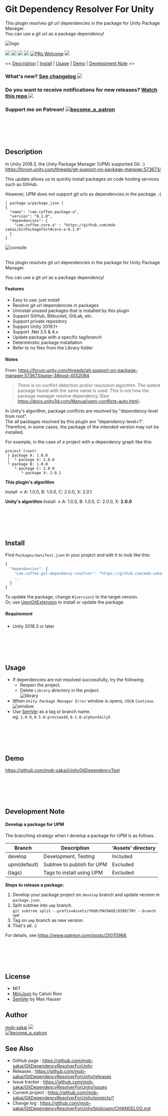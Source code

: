 Git Dependency Resolver For Unity
===

This plugin resolves git url dependencies in the package for Unity Package Manager.  
You can use a git url as a package dependency!

![logo](https://user-images.githubusercontent.com/12690315/57779067-636a7e00-7760-11e9-8f4a-06bbaee402e8.png)

[![](https://img.shields.io/github/release/mob-sakai/GitDependencyResolverForUnity.svg?label=latest%20version)](https://github.com/mob-sakai/GitDependencyResolverForUnity/releases)
[![](https://img.shields.io/github/release-date/mob-sakai/GitDependencyResolverForUnity.svg)](https://github.com/mob-sakai/GitDependencyResolverForUnity/releases)
![](https://img.shields.io/badge/unity-2018%20or%20later-green.svg)
[![](https://img.shields.io/github/license/mob-sakai/GitDependencyResolverForUnity.svg)](https://github.com/mob-sakai/GitDependencyResolverForUnity/blob/upm/LICENSE.txt)
[![PRs Welcome](https://img.shields.io/badge/PRs-welcome-orange.svg)](http://makeapullrequest.com)
[![](https://img.shields.io/twitter/follow/mob_sakai.svg?label=Follow&style=social)](https://twitter.com/intent/follow?screen_name=mob_sakai)

<< [Description](#Description) | [Install](#install) | [Usage](#usage) | [Demo](#demo) | [Development Note](#development-note) >>

### What's new? [See changelog ![](https://img.shields.io/github/release-date/mob-sakai/GitDependencyResolverForUnity.svg?label=last%20updated)](https://github.com/mob-sakai/GitDependencyResolverForUnity/blob/upm/CHANGELOG.md)
### Do you want to receive notifications for new releases? [Watch this repo ![](https://img.shields.io/github/watchers/mob-sakai/GitDependencyResolverForUnity.svg?style=social&label=Watch)](https://github.com/mob-sakai/GitDependencyResolverForUnity/subscription)
### Support me on Patreon! [![become_a_patron](https://user-images.githubusercontent.com/12690315/50731629-3b18b480-11ad-11e9-8fad-4b13f27969c1.png)](https://www.patreon.com/join/2343451?)



<br><br><br><br>
## Description

In Unity 2018.3, the Unity Package Manager (UPM) supported Git. :)  
https://forum.unity.com/threads/git-support-on-package-manager.573673/

This update allows us to quickly install packages on code hosting services such as GitHub.

However, UPM does not support git urls as dependencies in the package. :(

```
[ package-a/package.json ]
{
  "name": "com.coffee.package-a",
  "version": "0.1.0",
  "dependencies": {
    "com.coffee.core-a" : "https://github.com/mob-sakai/GitPackageTest#core-a-0.1.0"
  }
}
```
![console](https://user-images.githubusercontent.com/12690315/57829436-e84daa00-77e9-11e9-84af-f5e46b1f0f02.png)


<br>
This plugin resolves git url dependencies in the package for Unity Package Manager.

You can use a git url as a package dependency!


#### Features

* Easy to use: just install
* Resolve git url dependencies in packages
* Uninstall unused packages that is installed by this plugin
* Support GitHub, Bitbucket, GitLab, etc.
* Support private repository
* Support Unity 2019.1+
* Support .Net 3.5 & 4.x
* Update package with a specific tag/branch
* Deterministic package installation
* Refer to no files from the Library folder


#### Notes

From: https://forum.unity.com/threads/git-support-on-package-manager.573673/page-3#post-4552084

> There is no conflict detection and/or resolution algorithm.
> The lastest package found with the same name is used.
> This is not how the package manager resolve dependency (See https://docs.unity3d.com/Manual/upm-conflicts-auto.html).

In Unity's algorithm, package conflicts are resolved by "dependency-level from root".  
The all packages resolved by this plugin are "dependency-level=1".  
Therefore, in some cases, the package of the intended version may not be installed.

For example, in the case of a project with a dependency graph like this:

```
project (root)
 ├ package A: 1.0.0 
 │  └ package X: 2.0.0
 └ package B: 1.0.0
    └ package C: 2.0.0
       └ package X: 2.0.1
```

**This plugin's algorithm**

Install -> A: 1.0.0, B: 1.0.0, C: 2.0.0, X: 2.0.1

**Unity's algorithm**
Install -> A: 1.0.0, B: 1.0.0, C: 2.0.0, X: **2.0.0**



<br><br><br><br>
## Install

Find `Packages/manifest.json` in your project and edit it to look like this:
```js
{
  "dependencies": {
    "com.coffee.git-dependency-resolver": "https://github.com/mob-sakai/GitDependencyResolverForUnity.git#1.1.2",
    ...
  }
}
```
To update the package, change `#{version}` to the target version.  
Or, use [UpmGitExtension](https://github.com/mob-sakai/UpmGitExtension.git) to install or update the package.


##### Requirement

* Unity 2018.3 or later



<br><br><br><br>
## Usage

* If dependencies are not resolved successfully, try the following:
    * Reopen the project.
    * Delete `Library` directory in the project.  
![library](https://user-images.githubusercontent.com/12690315/57830868-690ea500-77ee-11e9-9e47-4a9794d77da8.png)
* When `Unity Package Manager Error` window is opens, click `Continue`.  
![window](https://user-images.githubusercontent.com/12690315/57823865-08726e80-77d4-11e9-8203-46bf22d504d9.png)
* Use [SemVer](https://semver.org/) as a tag or branch name.  
eg. `1.0.0`, `0.5.0-preview10`, `0.1.0-alpha+daily5`   



<br><br><br><br>
## Demo

https://github.com/mob-sakai/UnityGitDependencyTest



<br><br><br><br>
## Development Note

#### Develop a package for UPM

The branching strategy when I develop a package for UPM is as follows.

|Branch|Description|'Assets' directory|
|-|-|-|
|develop|Development, Testing|Included|
|upm(default)|Subtree to publish for UPM|Excluded|
|{tags}|Tags to install using UPM|Excluded|

**Steps to release a package:**
1. Develop your package project on `develop` branch and update version in `package.json`.
2. Split subtree into `ump` branch.  
`git subtree split --prefix=Assets/YOUR/PACKAGE/DIRECTRY --branch upm`
3. Tag on `ump` branch as new version.
4. That's all. :)

For details, see https://www.patreon.com/posts/25070968.



<br><br><br><br>
## License

* MIT
* [MiniJson](https://gist.github.com/darktable/1411710) by Calvin Rien
* [SemVer](https://github.com/maxhauser/semver) by Max Hauser



## Author

[mob-sakai](https://github.com/mob-sakai)
[![](https://img.shields.io/twitter/follow/mob_sakai.svg?label=Follow&style=social)](https://twitter.com/intent/follow?screen_name=mob_sakai)  
[![become_a_patron](https://user-images.githubusercontent.com/12690315/50731615-ce9db580-11ac-11e9-964f-e0423533dc69.png)](https://www.patreon.com/join/2343451?)



## See Also

* GitHub page : https://github.com/mob-sakai/GitDependencyResolverForUnity
* Releases : https://github.com/mob-sakai/GitDependencyResolverForUnity/releases
* Issue tracker : https://github.com/mob-sakai/GitDependencyResolverForUnity/issues
* Current project : https://github.com/mob-sakai/GitDependencyResolverForUnity/projects/1
* Change log : https://github.com/mob-sakai/GitDependencyResolverForUnity/blob/upm/CHANGELOG.md
